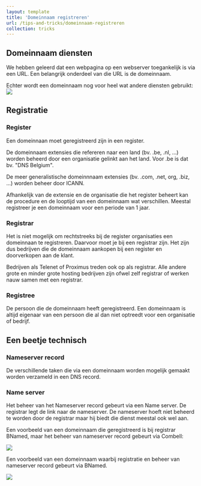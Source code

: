 ```yaml
---
layout: template
title: 'Domeinnaam registreren'
url: /tips-and-tricks/domeinnaam-registreren
collection: tricks
---
```

## Domeinnaam diensten
We hebben geleerd dat een webpagina op een webserver toegankelijk is via een URL. Een belangrijk onderdeel van die URL is de domeinnaam.

Echter wordt een domeinnaam nog voor heel wat andere diensten gebruikt:
<img src="/webdesign/tips-and-tricks/images/waarom_domeinnaam.svg" />

## Registratie
### Register
Een domeinnaan moet geregistreerd zijn in een register. 

De domeinnaam extensies die refereren naar een land (bv. .be, .nl, ...) worden beheerd door een organisatie gelinkt aan het land. 
Voor .be is dat bv. "DNS Belgium".

De meer generalistische domeinnnaam extensies (bv. .com, .net, org, .biz, ...) worden beheer door ICANN. 

Afhankelijk van de extensie en de organisatie die het register beheert kan de procedure en de looptijd van een domeinnaam wat verschillen. Meestal registreer je een domeinnaam voor een periode van 1 jaar.

### Registrar
Het is niet mogelijk om rechtstreeks bij de register organisaties een domeinnaan te registreren. Daarvoor moet je bij een registrar zijn. Het zijn dus bedrijven die de domeinnaam aankopen bij een register en doorverkopen aan de klant.

Bedrijven als Telenet of Proximus treden ook op als registrar. Alle andere grote en minder grote hosting bedrijven zijn ofwel zelf registrar of werken nauw samen met een registrar.

### Registree
De persoon die de domeinnaam heeft geregistreerd. Een domeinnaam is altijd eigenaar van een persoon die al dan niet optreedt voor een organisatie of bedrijf.

## Een beetje technisch

### Nameserver record
De verschillende taken die via een domeinnaam worden mogelijk gemaakt worden verzameld in een DNS record.

### Name server 
Het beheer van het Nameserver record gebeurt via een Name server. De registrar legt de link naar de nameserver. De nameserver hoeft niet beheerd te worden door de registrar maar hij biedt die dienst meestal ook wel aan.

Een voorbeeld van een domeinnaam die geregistreerd is bij registrar BNamed, maar het beheer van nameserver record gebeurt via Combell:

<img src="/webdesign/tips-and-tricks/images/record_extern.png" />

Een voorbeeld van een domeinnaam waarbij registratie en beheer van nameserver record gebeurt via BNamed.

<img src="/webdesign/tips-and-tricks/images/record_intern.png" />

